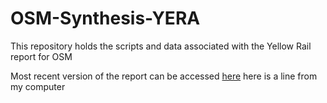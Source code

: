# OSM-Synthesis-YERA
This repository holds the scripts and data associated with the Yellow Rail report for OSM

Most recent version of the report can be accessed [here](https://mabecker89.github.io/OSM-Synthesis-YERA/OSM-Synthesis-YERA.html)
here is a line from my computer

